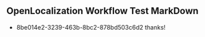 ## OpenLocalization Workflow Test MarkDown
* 8be014e2-3239-463b-8bc2-878bd503c6d2 thanks!

<!--HONumber=Aug16_HO3-->


